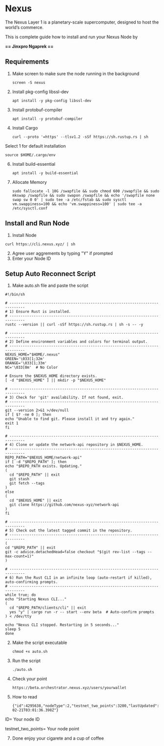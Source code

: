 # Nexus
The Nexus Layer 1 is a planetary-scale supercomputer, designed to host the world’s commerce.

This is complete guide how to install and run your Nexus Node by 

**== Jinxpro Ngaprek ==**


## Requirements

1. Make screen to make sure the node running in the background
   ```
   screen -S nexus
   ```
    
3. Install pkg-config libssl-dev
   ```
   apt install -y pkg-config libssl-dev
   ```

4. Install protobuf-compiler
   ```
   apt install -y protobuf-compiler
   ```

5. Install Cargo
   ```
   curl --proto '=https' --tlsv1.2 -sSf https://sh.rustup.rs | sh
   ```
  Select 1 for default installation
   ```
   source $HOME/.cargo/env
   ```
6. Install build-essential
   ```
   apt install -y build-essential
   ```
    
8. Allocate Memory
   ```
   sudo fallocate -l 10G /swapfile && sudo chmod 600 /swapfile && sudo mkswap /swapfile && sudo swapon /swapfile && echo '/swapfile none swap sw 0 0' | sudo tee -a /etc/fstab && sudo sysctl vm.swappiness=100 && echo 'vm.swappiness=100' | sudo tee -a /etc/sysctl.conf
   ```


## Install and Run Node

1. Install Node
  ```
  curl https://cli.nexus.xyz/ | sh
  ```
2. Agree user aggrements by typing "Y" if prompted
3. Enter your Node ID

## Setup Auto Reconnect Script
1. Make auto.sh file and paste the script
  ```
#!/bin/sh

# -----------------------------------------------------------------------------
# 1) Ensure Rust is installed.
# -----------------------------------------------------------------------------
rustc --version || curl -sSf https://sh.rustup.rs | sh -s -- -y

# -----------------------------------------------------------------------------
# 2) Define environment variables and colors for terminal output.
# -----------------------------------------------------------------------------
NEXUS_HOME="$HOME/.nexus"
GREEN='\033[1;32m'
ORANGE='\033[1;33m'
NC='\033[0m'  # No Color

# Ensure the $NEXUS_HOME directory exists.
[ -d "$NEXUS_HOME" ] || mkdir -p "$NEXUS_HOME"

# -----------------------------------------------------------------------------
# 3) Check for 'git' availability. If not found, exit.
# -----------------------------------------------------------------------------
git --version 2>&1 >/dev/null
if [ $? -ne 0 ]; then
  echo "Unable to find git. Please install it and try again."
  exit 1
fi

# -----------------------------------------------------------------------------
# 4) Clone or update the network-api repository in $NEXUS_HOME.
# -----------------------------------------------------------------------------
REPO_PATH="$NEXUS_HOME/network-api"
if [ -d "$REPO_PATH" ]; then
  echo "$REPO_PATH exists. Updating."
  (
    cd "$REPO_PATH" || exit
    git stash
    git fetch --tags
  )
else
  (
    cd "$NEXUS_HOME" || exit
    git clone https://github.com/nexus-xyz/network-api
  )
fi

# -----------------------------------------------------------------------------
# 5) Check out the latest tagged commit in the repository.
# -----------------------------------------------------------------------------
(
  cd "$REPO_PATH" || exit
  git -c advice.detachedHead=false checkout "$(git rev-list --tags --max-count=1)"
)

# -----------------------------------------------------------------------------
# 6) Run the Rust CLI in an infinite loop (auto-restart if killed), auto-confirming prompts.
# -----------------------------------------------------------------------------
while true; do
  echo "Starting Nexus CLI..."
  (
    cd "$REPO_PATH/clients/cli" || exit
    yes "y" | cargo run -r -- start --env beta  # Auto-confirm prompts
  ) < /dev/tty

  echo "Nexus CLI stopped. Restarting in 5 seconds..."
  sleep 5
done
  ```

2. Make the script executable
   ```
   chmod +x auto.sh
   ```
   
3. Run the script
   ```
   ./auto.sh
   ``` 
   
6. Check your point
   ```
   https://beta.orchestrator.nexus.xyz/users/yourwallet
   ```
   
7. How to read
   ```
   {"id":4295638,"nodeType":2,"testnet_two_points":3200,"lastUpdated":"2025-02-21T03:01:36.398Z"}
   ```
ID= Your node ID

testnet_two_points= Your node point
   
7. Done enjoy your cigarete and a cup of coffee
